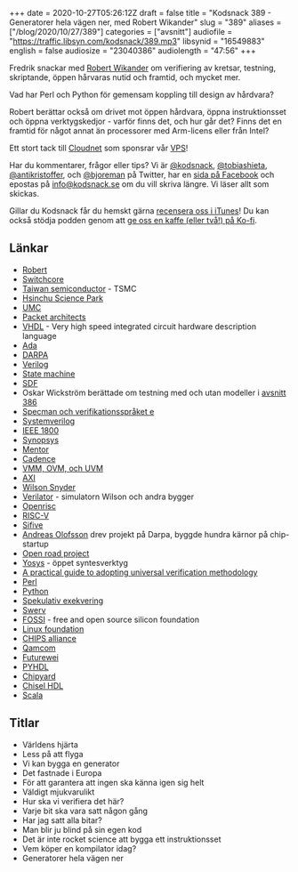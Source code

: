 +++
date = 2020-10-27T05:26:12Z
draft = false
title = "Kodsnack 389 - Generatorer hela vägen ner, med Robert Wikander"
slug = "389"
aliases = ["/blog/2020/10/27/389"]
categories = ["avsnitt"]
audiofile = "https://traffic.libsyn.com/kodsnack/389.mp3"
libsynid = "16549883"
english = false
audiosize = "23040386"
audiolength = "47:56" 
+++

Fredrik snackar med [Robert Wikander](https://www.linkedin.com/in/robertwikander/?originalSubdomain=se) om verifiering av kretsar, testning, skriptande, öppen hårvaras nutid och framtid, och mycket mer.

Vad har Perl och Python för gemensam koppling till design av hårdvara?

Robert berättar också om drivet mot öppen hårdvara, öppna instruktionsset och öppna verktygskedjor - varför finns det, och hur går det? Finns det en framtid för något annat än processorer med Arm-licens eller från Intel?

Ett stort tack till [Cloudnet](http://www.cloudnet.se) som sponsrar vår [VPS](http://en.wikipedia.org/wiki/Virtual_private_server)!

Har du kommentarer, frågor eller tips? Vi är [@kodsnack](https://www.twitter.com/kodsnack), [@tobiashieta](https://www.twitter.com/tobiashieta), [@antikristoffer](https://www.twitter.com/antikristoffer), och [@bjoreman](https://www.twitter.com/bjoreman) på Twitter, har en [sida på Facebook](https://www.facebook.com/kodsnack) och epostas på [info@kodsnack.se](mailto:info@kodsnack.se) om du vill skriva längre. Vi läser allt som skickas.

Gillar du Kodsnack får du hemskt gärna [recensera oss i iTunes](http://itunes.apple.com/se/podcast/kodsnack/id561631498?l=en)! Du kan också stödja podden genom att <a href="https://ko-fi.com/kodsnack" rel="payment">ge oss en kaffe (eller två!) på Ko-fi</a>.

## Länkar ##
* [Robert](https://www.linkedin.com/in/robertwikander/?originalSubdomain=se)
* [Switchcore](https://etn.se/index.php/nyheter/51968-switchcore-redo-foer-sista-kapitlet.html)
* [Taiwan semiconductor](https://en.wikipedia.org/wiki/TSMC) - TSMC
* [Hsinchu Science Park](https://en.wikipedia.org/wiki/Hsinchu_Science_Park)
* [UMC](https://en.wikipedia.org/wiki/United_Microelectronics_Corporation)
* [Packet architects](https://www.packetarc.com/)
* [VHDL](https://en.wikipedia.org/wiki/VHDL) - Very high speed integrated circuit hardware description language
* [Ada](https://en.wikipedia.org/wiki/Ada_%28programming_language%29)
* [DARPA](https://en.wikipedia.org/wiki/DARPA)
* [Verilog](https://en.wikipedia.org/wiki/Verilog)
* [State machine](https://en.wikipedia.org/wiki/Finite-state_machine)
* [SDF](https://en.wikipedia.org/wiki/Standard_Delay_Format)
* Oskar Wickström berättade om testning med och utan modeller i [avsnitt 386](https://kodsnack.se/386/)
* [Specman och verifikationsspråket e](https://en.wikipedia.org/wiki/E_%28verification_language%29)
* [Systemverilog](https://en.wikipedia.org/wiki/SystemVerilog)
* [IEEE 1800](https://ieeexplore.ieee.org/document/8299595)
* [Synopsys](https://en.wikipedia.org/wiki/Synopsys)
* [Mentor](https://www.mentor.com/#section-1)
* [Cadence](https://en.wikipedia.org/wiki/Cadence_Design_Systems)
* [VMM, OVM, och UVM](https://www.aldec.com/en/solutions/functional_verification/uvm_ovm_vmm--emulators-and-debuggers-in-embedded-system)
* [AXI](https://en.wikipedia.org/wiki/Advanced_eXtensible_Interface)
* [Wilson Snyder](https://www.veripool.org/users/3)
* [Verilator](https://en.wikipedia.org/wiki/Verilator) - simulatorn Wilson och andra bygger
* [Openrisc](https://en.wikipedia.org/wiki/OpenRISC)
* [RISC-V](https://en.wikipedia.org/wiki/RISC-V)
* [Sifive](https://www.sifive.com/)
* [Andreas Olofsson](https://www.linkedin.com/in/andreasolofsson/) drev projekt på Darpa, byggde hundra kärnor på chip-startup
* [Open road project](https://theopenroadproject.org/)
* [Yosys](http://www.clifford.at/yosys/) - öppet syntesverktyg
* [A practical guide to adopting universal verification methodology](https://www.amazon.com/Practical-Adopting-Universal-Verification-Methodology/dp/1300535938)
* [Perl](https://en.wikipedia.org/wiki/Perl)
* [Python](https://en.wikipedia.org/wiki/Python_%28programming_language%29)
* [Spekulativ exekvering](https://en.wikipedia.org/wiki/Speculative_execution)
* [Swerv](https://github.com/chipsalliance/Cores-SweRV)
* [FOSSI](https://fossi-foundation.org/fossi) - free and open source silicon foundation
* [Linux foundation](https://www.google.com/search?client=safari&rls=en&q=linux+foundation&ie=UTF-8&oe=UTF-8)
* [CHIPS alliance](https://chipsalliance.org/)
* [Qamcom](https://www.qamcom.com/what-we-do)
* [Futurewei](https://www.futurewei.com/)
* [PYHDL](https://github.com/SdNssr/pyhdl)
* [Chipyard](https://chipyard.readthedocs.io/en/latest/)
* [Chisel HDL](https://www.chisel-lang.org/)
* [Scala](https://en.wikipedia.org/wiki/Scala_%28programming_language%29)


## Titlar ##
* Världens hjärta
* Less på att flyga
* Vi kan bygga en generator
* Det fastnade i Europa
* För att garantera att ingen ska känna igen sig helt
* Väldigt mjukvarulikt
* Hur ska vi verifiera det här?
* Varje bit ska vara satt någon gång
* Har jag satt alla bitar?
* Man blir ju blind på sin egen kod
* Det är inte rocket science att bygga ett instruktionsset
* Vem köper en kompilator idag?
* Generatorer hela vägen ner